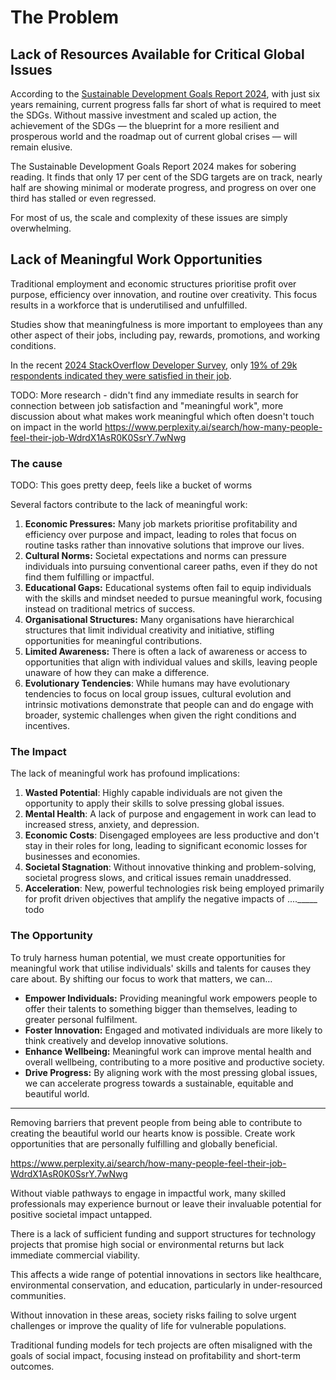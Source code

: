 
# The Problem

## Lack of Resources Available for Critical Global Issues

According to the [Sustainable Development Goals Report 2024](https://unstats.un.org/sdgs/report/2024), with just six years remaining, current progress falls far short of what is required to meet the SDGs. Without massive investment and scaled up action, the achievement of the SDGs — the blueprint for a more resilient and prosperous world and the roadmap out of current global crises — will remain elusive.

The Sustainable Development Goals Report 2024 makes for sobering reading. It finds that only 17 per cent of the SDG targets are on track, nearly half are showing minimal or moderate progress, and progress on over one third has stalled or even regressed.

For most of us, the scale and complexity of these issues are simply overwhelming. 
## Lack of Meaningful Work Opportunities

Traditional employment and economic structures prioritise profit over purpose, efficiency over innovation, and routine over creativity. This focus results in a workforce that is underutilised and unfulfilled.

Studies show that meaningfulness is more important to employees than any other aspect of their jobs, including pay, rewards, promotions, and working conditions.

In the recent [2024 StackOverflow Developer Survey](https://survey.stackoverflow.co/2024), only [19% of 29k respondents indicated they were satisfied in their job](https://survey.stackoverflow.co/2024/professional-developers#3-satisfied-at-current-job).

TODO: More research - didn't find any immediate results in search for connection between job satisfaction and "meaningful work", more discussion about what makes work meaningful which often doesn't touch on impact in the world https://www.perplexity.ai/search/how-many-people-feel-their-job-WdrdX1AsR0K0SsrY.7wNwg


### The cause 

TODO: This goes pretty deep, feels like a bucket of worms
  
Several factors contribute to the lack of meaningful work:

1. **Economic Pressures:** Many job markets prioritise profitability and efficiency over purpose and impact, leading to roles that focus on routine tasks rather than innovative solutions that improve our lives.
2. **Cultural Norms:** Societal expectations and norms can pressure individuals into pursuing conventional career paths, even if they do not find them fulfilling or impactful.
3. **Educational Gaps:** Educational systems often fail to equip individuals with the skills and mindset needed to pursue meaningful work, focusing instead on traditional metrics of success.
4. **Organisational Structures:** Many organisations have hierarchical structures that limit individual creativity and initiative, stifling opportunities for meaningful contributions.
5. **Limited Awareness:** There is often a lack of awareness or access to opportunities that align with individual values and skills, leaving people unaware of how they can make a difference.
6. **Evolutionary Tendencies**: While humans may have evolutionary tendencies to focus on local group issues, cultural evolution and intrinsic motivations demonstrate that people can and do engage with broader, systemic challenges when given the right conditions and incentives.

### The Impact

The lack of meaningful work has profound implications:

1. **Wasted Potential**: Highly capable individuals are not given the opportunity to apply their skills to solve pressing global issues.
2. **Mental Health**: A lack of purpose and engagement in work can lead to increased stress, anxiety, and depression.
3. **Economic Costs**: Disengaged employees are less productive and don't stay in their roles for long, leading to significant economic losses for businesses and economies.
4. **Societal Stagnation**: Without innovative thinking and problem-solving, societal progress slows, and critical issues remain unaddressed.
5. **Acceleration**: New, powerful technologies risk being employed primarily for profit driven objectives that amplify the negative impacts of ...._____ todo 

### The Opportunity

To truly harness human potential, we must create opportunities for meaningful work that utilise individuals' skills and talents for causes they care about. By shifting our focus to work that matters, we can…
  
- **Empower Individuals:** Providing meaningful work empowers people to offer their talents to something bigger than themselves, leading to greater personal fulfilment.
- **Foster Innovation:** Engaged and motivated individuals are more likely to think creatively and develop innovative solutions.
- **Enhance Wellbeing:** Meaningful work can improve mental health and overall wellbeing, contributing to a more positive and productive society.
- **Drive Progress:** By aligning work with the most pressing global issues, we can accelerate progress towards a sustainable, equitable and beautiful world.





---

Removing barriers that prevent people from being able to contribute to creating the beautiful world our hearts know is possible. Create work opportunities that are personally fulfilling and globally beneficial.

https://www.perplexity.ai/search/how-many-people-feel-their-job-WdrdX1AsR0K0SsrY.7wNwg

Without viable pathways to engage in impactful work, many skilled professionals may experience burnout or leave their invaluable potential for positive societal impact untapped.

There is a lack of sufficient funding and support structures for technology projects that promise high social or environmental returns but lack immediate commercial viability.

This affects a wide range of potential innovations in sectors like healthcare, environmental conservation, and education, particularly in under-resourced communities.

Without innovation in these areas, society risks failing to solve urgent challenges or improve the quality of life for vulnerable populations.

Traditional funding models for tech projects are often misaligned with the goals of social impact, focusing instead on profitability and short-term outcomes.
